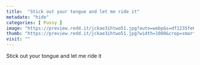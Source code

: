 ```yaml
---
title:  "Stick out your tongue and let me ride it"
metadate: "hide"
categories: [ Pussy ]
image: "https://preview.redd.it/jckae3ihtwo51.jpg?auto=webp&s=df1235fe6bf14eafdc2aa7bf58678dabe0055999"
thumb: "https://preview.redd.it/jckae3ihtwo51.jpg?width=1080&crop=smart&auto=webp&s=aab2c10a03be10af43530db63090ddf3ee3c52f4"
visit: ""
---
```

Stick out your tongue and let me ride it

